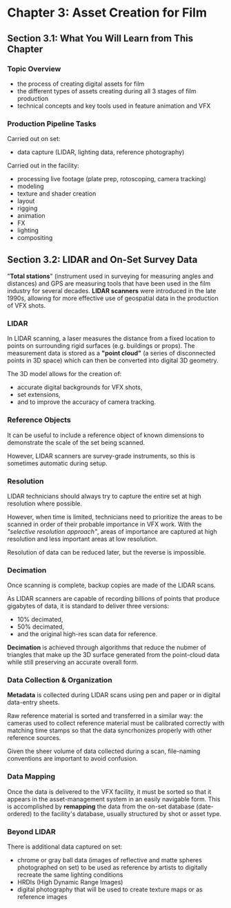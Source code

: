 # Chapter 3: Asset Creation for Film

## Section 3.1: What You Will Learn from This Chapter

### Topic Overview

* the process of creating digital assets for film
* the different types of assets creating during all 3 stages of film production
* technical concepts and key tools used in feature animation and VFX

### Production Pipeline Tasks

Carried out on set:
* data capture (LIDAR, lighting data, reference photography)

Carried out in the facility:
* processing live footage (plate prep, rotoscoping, camera tracking)
* modeling
* texture and shader creation
* layout
* rigging
* animation
* FX
* lighting
* compositing 

## Section 3.2: LIDAR and On-Set Survey Data

"**Total stations**" (instrument used in surveying for measuring angles and distances) and GPS are measuring tools that have been used in the film industry for several decades. **LIDAR scanners** were introduced in the late 1990s, allowing for more effective use of geospatial data in the production of VFX shots. 

### LIDAR

In LIDAR scanning, a laser measures the distance from a fixed location to points on surrounding rigid surfaces (e.g. buildings or props). The measurement data is stored as a **"point cloud"** (a series of disconnected points in 3D space) which can then be converted into digital 3D geometry.

The 3D model allows for the creation of:
* accurate digital backgrounds for VFX shots,
* set extensions,
* and to improve the accuracy of camera tracking.

### Reference Objects

It can be useful to include a reference object of known dimensions to demonstrate the scale of the set being scanned.

However, LIDAR scanners are survey-grade instruments, so this is sometimes automatic during setup. 

### Resolution

LIDAR technicians should always try to capture the entire set at high resolution where possible.

However, when time is limited, technicians need to prioritize the areas to be scanned in order of their probable importance in VFX work. With the _"selective resolution approach"_, areas of importance are captured at high resolution and less important areas at low resolution. 

Resolution of data can be reduced later, but the reverse is impossible.

### Decimation

Once scanning is complete, backup copies are made of the LIDAR scans. 

As LIDAR scanners are capable of recording billions of points that produce gigabytes of data, it is standard to deliver three versions:
* 10% decimated,
* 50% decimated,
* and the original high-res scan data for reference.

**Decimation** is achieved through algorithms that reduce the nubmer of triangles that make up the 3D surface generated from the point-cloud data while still preserving an accurate overall form.

### Data Collection & Organization

**Metadata** is collected during LIDAR scans using pen and paper or in digital data-entry sheets.

Raw reference material is sorted and transferred in a similar way:  the cameras used to collect reference material must be calibrated correctly with matching time stamps so that the data syncrhonizes properly with other reference sources. 

Given the sheer volume of data collected during a scan, file-naming conventions are important to avoid confusion.

### Data Mapping

Once the data is delivered to the VFX facility, it must be sorted so that it appears in the asset-management system in an easily navigable form. This is accomplished by **remapping** the data from the on-set database (date-ordered) to the facility's database, usually structured by shot or asset type. 

### Beyond LIDAR

There is additional data captured on set:
* chrome or gray ball data (images of reflective and matte spheres photographed on set) to be used as reference by artists to digitally recreate the same lighting conditions 
* HRDIs (High Dynamic Range Images)
* digital photography that will be used to create texture maps or as reference images 



